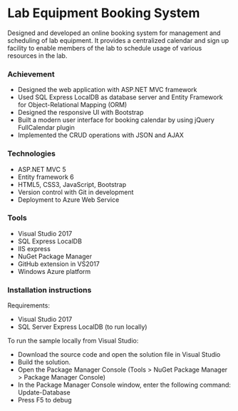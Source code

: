 ﻿# Lab Equipment Booking System 

Designed and developed 	an online booking system for management 
and scheduling of lab equipment. It provides a centralized calendar 
and sign up facility to enable members of the lab to schedule usage 
of various resources in the lab. 

### Achievement

- Designed the web application with ASP.NET MVC framework
- Used SQL Express LocalDB as database server and Entity Framework for Object-Relational Mapping (ORM)
- Designed the responsive UI with Bootstrap
- Built a modern user interface for booking calendar by using jQuery FullCalendar plugin
- Implemented the CRUD operations with JSON and AJAX

### Technologies

- ASP.NET MVC 5
- Entity framework 6
- HTML5, CSS3, JavaScript, Bootstrap
- Version control with Git in development
- Deployment to Azure Web Service

### Tools

- Visual Studio 2017
- SQL Express LocalDB
- IIS express
- NuGet Package Manager
- GitHub extension in VS2017
- Windows Azure platform

### Installation instructions

Requirements:

- Visual Studio 2017
- SQL Server Express LocalDB (to run locally)

To run the sample locally from Visual Studio:
- Download the source code and open the solution file in Visual 
Studio
- Build the solution.
- Open the Package Manager Console (Tools > NuGet Package 
Manager > Package Manager Console)
- In the Package Manager Console window, enter the following 
command: Update-Database
- Press F5 to debug

